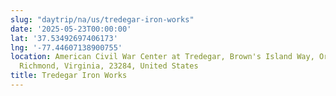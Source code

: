 ```yaml
---
slug: "daytrip/na/us/tredegar-iron-works"
date: '2025-05-23T00:00:00'
lat: '37.53492697406173'
lng: '-77.44607138900755'
location: American Civil War Center at Tredegar, Brown's Island Way, Oregon Hill,
  Richmond, Virginia, 23284, United States
title: Tredegar Iron Works
---
```



